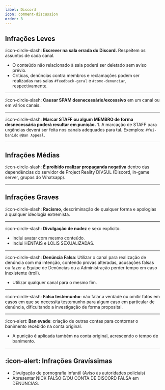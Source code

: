 ```yaml
---
label: Discord
icon: comment-discussion
order: 3
---
```




## Infrações Leves

:icon-circle-slash: **Escrever na sala errada do Discord.** Respeitem os assuntos de cada canal.
-  O conteúdo não relacionado à sala poderá ser deletado sem aviso prévio.
-  Críticas, denúncias contra membros e reclamações podem ser realizadas nas salas `#feedback-geral` e `#como-denunciar`, respectivamente.
---

:icon-circle-slash: **Causar SPAM desnecessário/excessivo** em um canal ou em vários canais.

---

:icon-circle-slash: **Marcar STAFF ou algum MEMBRO de forma desnecessária poderá resultar em punição.**
    1. A marcação de STAFF para urgências deverá ser feita nos canais adequados para tal. Exemplos: `#fui-banido` `@Ban Appeal`.

---

## Infrações Médias

:icon-circle-slash: **É proibido realizar propaganda negativa** dentro das dependências do servidor de Project Reality DIVSUL (Discord, in-game server, grupos do Whatsapp).

---

## Infrações Graves

:icon-circle-slash: **Racismo**, descriminação de qualquer forma e apologias a qualquer ideologia extremista.

---

:icon-circle-slash: **Divulgação de nudez** e sexo explícito.
- Inclui avatar com mesmo conteúdo.
- Inclui HENTAIS e LOLIS SEXUALIZADAS.
---

:icon-circle-slash: **Denúncia Falsa**: Utilizar o canal para realização de denúncia com má intenção, contendo provas alteradas, acusações falsas ou fazer a Equipe de Denúncias ou a Administração perder tempo em caso inexistente (troll).
- Utilizar qualquer canal para o mesmo fim.
---

:icon-circle-slash: **Falso testemunho**: não falar a verdade ou omitir fatos em casos em que se necessita testemunho para algum caso em particular de denúncia, dificultando a investigação de forma proposital.

---

:icon-alert: **Ban evade**: criação de outras contas para contornar o banimento recebido na conta original.
- A punição é aplicada também na conta original, acrescendo o tempo de banimento.

---

## :icon-alert: Infrações Gravíssimas

- Divulgação de pornografia infantil (Aviso às autoridades policiais)
- Apresentar NICK FALSO E/OU CONTA DE DISCORD FALSA em DENÚNCIAS.
